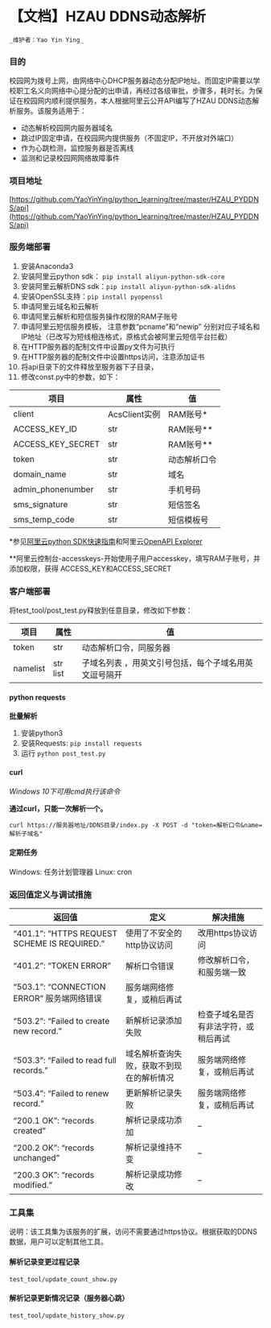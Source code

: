 

# 【文档】HZAU DDNS动态解析

`_维护者：Yao Yin Ying_`

### 目的

校园网为拨号上网，由网络中心DHCP服务器动态分配IP地址。而固定IP需要以学校职工名义向网络中心提分配的出申请，再经过各级审批，步骤多，耗时长。为保证在校园网内顺利提供服务，本人根据阿里云公开API编写了HZAU DDNS动态解析服务。该服务适用于：

*   动态解析校园网内服务器域名
*   跳过IP固定申请，在校园网内提供服务（不固定IP，不开放对外端口）
*   作为心跳检测，监控服务器是否离线
*   监测和记录校园网网络故障事件

### 项目地址

[https://github.com/YaoYinYing/python_learning/tree/master/HZAU_PYDDNS/api](https://github.com/YaoYinYing/python_learning/tree/master/HZAU_PYDDNS/api)

### 服务端部署

1.  安装Anaconda3
2.  安装阿里云python sdk： `pip install aliyun-python-sdk-core`
3.  安装阿里云解析DNS sdk：`pip install aliyun-python-sdk-alidns`
4.  安装OpenSSL支持：`pip install pyopenssl`
5.  申请阿里云域名和云解析
6.  申请阿里云解析和短信服务操作权限的RAM子账号
7.  申请阿里云短信服务模板， 注意参数“pcname”和“newip” 分别对应子域名和IP地址（已改写为短线相连格式，原格式会被阿里云短信平台拦截）
8.  在HTTP服务器的配制文件中设置py文件为可执行
9.  在HTTP服务器的配制文件中设置https访问，注意添加证书
10.  将api目录下的文件释放至服务器下子目录，
11.  修改const.py中的参数，如下：

项目 | 属性 | 值
----|-----|----
client | AcsClient实例 | RAM账号*
ACCESS_KEY_ID | str | RAM账号**
ACCESS_KEY_SECRET | str | RAM账号**
token | str | 动态解析口令
domain_name | str | 域名
admin_phonenumber | str | 手机号码
sms_signature | str | 短信签名
sms_temp_code | str | 短信模板号

*参见[阿里云python SDK快速指南](https://help.aliyun.com/document_detail/53090.html)和阿里云[OpenAPI Explorer](https://api.aliyun.com)

**阿里云控制台-accesskeys-开始使用子用户accesskey，填写RAM子账号，并添加权限，获得 ACCESS_KEY和ACCESS_SECRET

### 客户端部署

将test_tool/post_test.py释放到任意目录，修改如下参数：

项目 | 属性 | 值
----|-----|----
token | str | 动态解析口令，同服务器
namelist | str list | 子域名列表 ，用英文引号包括，每个子域名用英文逗号隔开

#### python requests

**批量解析**
1.  安装python3
2.  安装Requests: `pip install requests`
3.  运行 `python post_test.py`

#### curl

_Windows 10下可用cmd执行该命令_

**通过curl，只能一次解析一个。**

`curl https://服务器地址/DDNS目录/index.py -X POST -d "token=解析口令&name=解析子域名"`

#### 定期任务

Windows: 任务计划管理器
Linux: cron

### 返回值定义与调试措施

返回值 | 定义 | 解决措施
-------|-------|-------
“401.1”: “HTTPS REQUEST SCHEME IS REQUIRED.” | 使用了不安全的http协议访问 | 改用https协议访问
“401.2”: “TOKEN ERROR” | 解析口令错误 | 修改解析口令，和服务端一致
“503.1”: “CONNECTION ERROR”	服务端网络错误 | 服务端网络修复，或稍后再试
“503.2”: “Failed to create new record.” | 新解析记录添加失败 | 检查子域名是否有非法字符，或稍后再试
“503.3”: “Failed to read full records.” | 域名解析查询失败，获取不到现在的解析情况 | 服务端网络修复，或稍后再试
“503.4”: “Failed to renew record.” | 更新解析记录失败 | 服务端网络修复，或稍后再试
“200.1 OK”: “records created” | 解析记录成功添加 | –
“200.2 OK”: “records unchanged” | 解析记录维持不变 | –
“200.3 OK”: “records modified.” | 解析记录成功修改 | –

### **工具集**

说明：该工具集为该服务的扩展，访问不需要通过https协议。根据获取的DDNS数据，用户可以定制其他工具。

#### 解析记录变更过程记录

`test_tool/update_count_show.py`

#### 解析记录更新情况记录（服务器心跳）

`test_tool/update_history_show.py`

